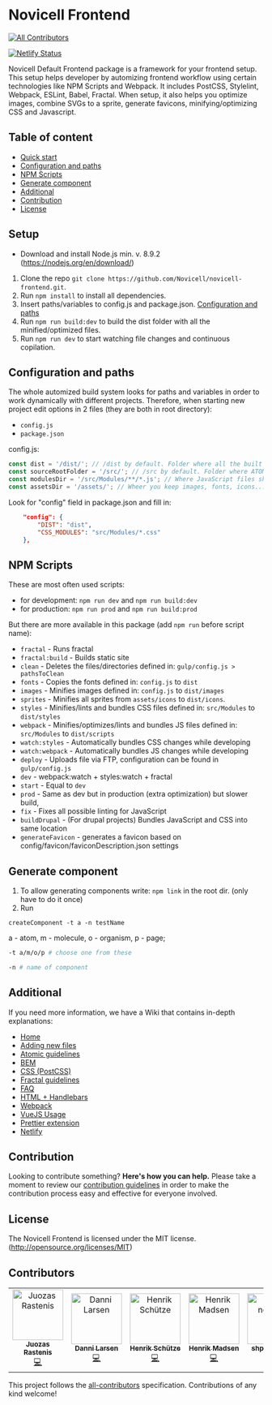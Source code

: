 # Novicell Frontend
[![All Contributors](https://img.shields.io/badge/all_contributors-7-orange.svg?style=flat-square)](#contributors)

[![Netlify Status](https://api.netlify.com/api/v1/badges/cd7530b5-4978-44cf-8719-be271a0b157a/deploy-status)](https://app.netlify.com/sites/novicell-frontend/deploys)

Novicell Default Frontend package is a framework for your frontend setup. This setup helps developer by automizing frontend workflow using certain technologies like NPM Scripts and Webpack. 
It includes PostCSS, Stylelint, Webpack, ESLint, Babel, Fractal.
When setup, it also helps you optimize images, combine SVGs to a sprite, generate favicons, minifying/optimizing CSS and Javascript.

## Table of content

-   [Quick start](#setup)
-   [Configuration and paths](#configuration-and-paths)
-   [NPM Scripts](#npm-scripts)
-   [Generate component](#generate-component)
-   [Additional](#additional)
-   [Contribution](#contribution)
-   [License](#license)

## Setup

-   Download and install Node.js min. v. 8.9.2 (https://nodejs.org/en/download/)

1. Clone the repo `git clone https://github.com/Novicell/novicell-frontend.git`. 
2. Run `npm install` to install all dependencies.
3. Insert paths/variables to config.js and package.json. [Configuration and paths](#configuration-and-paths)
4. Run `npm run build:dev` to build the dist folder with all the minified/optimized files. 
5. Run `npm run dev` to start watching file changes and continuous copilation.

## Configuration and paths

The whole automized build system looks for paths and variables in order to work dynamically with different projects.
Therefore, when starting new project edit options in 2 files (they are both in root directory):
* `config.js`
* `package.json`

config.js:
```js
const dist = '/dist/'; // /dist by default. Folder where all the built files will go to (minified/optimized/compiled)
const sourceRootFolder = '/src/'; // /src by default. Folder where ATOM modules belong
const modulesDir = '/src/Modules/**/*.js'; // Where JavaScript files should be placed. Add CSS files here if you want them as separate bundle
const assetsDir = '/assets/'; // Wheer you keep images, fonts, icons...
```

Look for "config" field in package.json and fill in:
```json
    "config": {
        "DIST": "dist",
        "CSS_MODULES": "src/Modules/*.css" 
    },
```

## NPM Scripts

These are most often used scripts:
* for development: `npm run dev` and `npm run build:dev`
* for production: `npm run prod` and `npm run build:prod`

But there are more available in this package (add `npm run` before script name):
-   `fractal` - Runs fractal
-   `fractal:build` - Builds static site
-   `clean` - Deletes the files/directories defined in: `gulp/config.js > pathsToClean`
-   `fonts` - Copies the fonts defined in: `config.js` to `dist`
-   `images` - Minifies images defined in: `config.js` to `dist/images`
-   `sprites` - Minifies all sprites from `assets/icons` to `dist/icons`.
-   `styles` - Minifies/lints and bundles CSS files defined in: `src/Modules` to `dist/styles`
-   `webpack` - Minifies/optimizes/lints and bundles JS files defined in: `src/Modules` to `dist/scripts`
-   `watch:styles` - Automatically bundles CSS changes while developing
-   `watch:webpack` - Automatically bundles JS changes while developing
-   `deploy` - Uploads file via FTP, configuration can be found in `gulp/config.js`
-   `dev` - webpack:watch + styles:watch + fractal
-   `start` - Equal to `dev`
-   `prod` - Same as dev but in production (extra optimization) but slower build,
-   `fix` - Fixes all possible linting for JavaScript
-   `buildDrupal` - (For drupal projects) Bundles JavaScript and CSS into same location
-   `generateFavicon` - generates a favicon based on config/favicon/faviconDescription.json settings

## Generate component

1. To allow generating components write: `npm link` in the root dir. (only have to do it once)
2. Run 
```
createComponent -t a -n testName
```

a - atom, m - molecule, o - organism, p - page;
```bash
-t a/m/o/p # choose one from these
```

```bash
-n # name of component
```

## Additional
If you need more information, we have a Wiki that contains in-depth explanations:
-   [Home](https://github.com/Novicell/novicell-frontend/wiki)
-   [Adding new files](https://github.com/Novicell/novicell-frontend/wiki/Adding-new-files)
-   [Atomic guidelines](https://github.com/Novicell/novicell-frontend/wiki/Atomic-guidelines)
-   [BEM](https://github.com/Novicell/novicell-frontend/wiki/BEM)
-   [CSS (PostCSS)](https://github.com/Novicell/novicell-frontend/wiki/CSS-(PostCSS))
-   [Fractal guidelines](https://github.com/Novicell/novicell-frontend/wiki/Fractal-guidelines)
-   [FAQ](https://github.com/Novicell/novicell-frontend/wiki/Frequently-asked-questions)
-   [HTML + Handlebars](https://github.com/Novicell/novicell-frontend/wiki/HTML-and-Handlebars)
-   [Webpack](#)
-   [VueJS Usage](#)
-   [Prettier extension](https://github.com/Novicell/novicell-frontend/wiki/Prettier-extension-on-VSCode)
-   [Netlify](https://github.com/Novicell/novicell-frontend/wiki/Setting-up-Netlify-CI)

## Contribution

Looking to contribute something? **Here's how you can help.**
Please take a moment to review our [contribution guidelines](https://github.com/Novicell/novicell-frontend/wiki/Contribution-guidelines) in order to make the contribution process easy and effective for everyone involved.

## License

The Novicell Frontend is licensed under the MIT license. (http://opensource.org/licenses/MIT)

## Contributors

<!-- ALL-CONTRIBUTORS-LIST:START - Do not remove or modify this section -->
<!-- prettier-ignore -->
<table><tr><td align="center"><a href="https://github.com/ankeris"><img src="https://avatars2.githubusercontent.com/u/31132643?v=4" width="100px;" alt="Juozas Rastenis"/><br /><sub><b>Juozas Rastenis</b></sub></a><br /><a href="https://github.com/Novicell/Novicell/commits?author=ankeris" title="Code">💻</a></td><td align="center"><a href="http://www.novicell.dk"><img src="https://avatars1.githubusercontent.com/u/1523780?v=4" width="100px;" alt="Danni Larsen"/><br /><sub><b>Danni Larsen</b></sub></a><br /><a href="https://github.com/Novicell/Novicell/commits?author=Dan9boi" title="Code">💻</a></td><td align="center"><a href="https://github.com/Henrikschytze"><img src="https://avatars3.githubusercontent.com/u/33839074?v=4" width="100px;" alt="Henrik Schütze"/><br /><sub><b>Henrik Schütze</b></sub></a><br /><a href="https://github.com/Novicell/Novicell/commits?author=Henrikschytze" title="Code">💻</a></td><td align="center"><a href="https://github.com/heense"><img src="https://avatars1.githubusercontent.com/u/8288150?v=4" width="100px;" alt="Henrik Madsen"/><br /><sub><b>Henrik Madsen</b></sub></a><br /><a href="https://github.com/Novicell/Novicell/commits?author=heense" title="Code">💻</a></td><td align="center"><a href="https://github.com/shp-novicell"><img src="https://avatars3.githubusercontent.com/u/19607667?v=4" width="100px;" alt="shp-novicell"/><br /><sub><b>shp-novicell</b></sub></a><br /><a href="https://github.com/Novicell/Novicell/commits?author=shp-novicell" title="Code">💻</a></td><td align="center"><a href="https://github.com/jhavmoeller"><img src="https://avatars2.githubusercontent.com/u/16593791?v=4" width="100px;" alt="Jonas Havmøller"/><br /><sub><b>Jonas Havmøller</b></sub></a><br /><a href="https://github.com/Novicell/Novicell/commits?author=jhavmoeller" title="Code">💻</a></td><td align="center"><a href="https://github.com/Bjornnyborg"><img src="https://avatars0.githubusercontent.com/u/5557038?v=4" width="100px;" alt="Bjornnyborg"/><br /><sub><b>Bjornnyborg</b></sub></a><br /><a href="https://github.com/Novicell/Novicell/commits?author=Bjornnyborg" title="Code">💻</a></td></tr></table>

<!-- ALL-CONTRIBUTORS-LIST:END -->

This project follows the [all-contributors](https://github.com/all-contributors/all-contributors) specification. Contributions of any kind welcome!